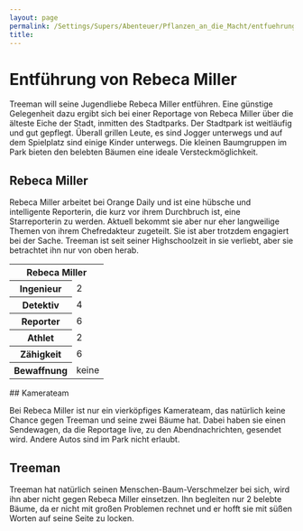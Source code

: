 ```yaml
---
layout: page
permalink: /Settings/Supers/Abenteuer/Pflanzen_an_die_Macht/entfuehrung
title: 
---
```


# Entführung von Rebeca Miller

Treeman will seine Jugendliebe Rebeca Miller entführen. Eine günstige Gelegenheit dazu ergibt sich bei einer Reportage von Rebeca Miller über die älteste Eiche der Stadt, inmitten des Stadtparks. Der Stadtpark ist weitläufig und gut gepflegt. Überall grillen Leute, es sind Jogger unterwegs und auf dem Spielplatz sind einige Kinder unterwegs. Die kleinen Baumgruppen im Park bieten den belebten Bäumen eine ideale Versteckmöglichkeit.

## Rebeca Miller

Rebeca Miller arbeitet bei Orange Daily und ist eine hübsche und intelligente Reporterin, die kurz vor ihrem Durchbruch ist, eine Starreporterin zu werden. Aktuell bekommt sie aber nur eher langweilige Themen von ihrem Chefredakteur zugeteilt. Sie ist aber trotzdem engagiert bei der Sache. Treeman ist seit seiner Highschoolzeit in sie verliebt, aber sie betrachtet ihn nur von oben herab.

<table>
<tbody>
<tr><th colspan="2">Rebeca Miller</th></tr>
<tr><th>Ingenieur</th><td>2</td></tr>
<tr><th>Detektiv</th><td>4</td></tr>
<tr><th>Reporter</th><td>6</td></tr>
<tr><th>Athlet</th><td>2</td></tr>
<tr><th>Zähigkeit</th><td>6</td></tr>
<tr><th>Bewaffnung</th><td>keine</td></tr>
</tbody>
</table>
## Kamerateam

Bei Rebeca Miller ist nur ein vierköpfiges Kamerateam, das natürlich keine Chance gegen Treeman und seine zwei Bäume hat. Dabei haben sie einen Sendewagen, da die Reportage live, zu den Abendnachrichten, gesendet wird. Andere Autos sind im Park nicht erlaubt.

## Treeman

Treeman hat natürlich seinen Menschen-Baum-Verschmelzer bei sich, wird ihn aber nicht gegen Rebeca Miller einsetzen. Ihn begleiten nur 2 belebte Bäume, da er nicht mit großen Problemen rechnet und er hofft sie mit süßen Worten auf seine Seite zu locken.
